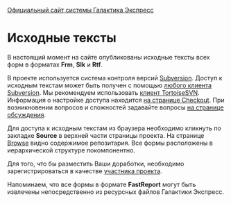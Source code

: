 [Официальный сайт системы Галактика Экспресс](http://galaktika-express.ru/)

# Исходные тексты #

В настоящий момент на сайте опубликованы исходные тексты всех форм в форматах **Frm**, **Slk** и **Rtf**.

В проекте используется система контроля версий [Subversion](http://ru.wikipedia.org/wiki/Subversion). Доступ к исходным текстам может быть получен с помощью [любого клиента Subversion](http://ru.wikipedia.org/wiki/Subversion#.D0.A1.D0.BC._.D1.82.D0.B0.D0.BA.D0.B6.D0.B5). Мы рекомендуем использовать [клиент TortoiseSVN](http://ru.wikipedia.org/wiki/TortoiseSVN). Информация о настройке доступа находится [на странице Checkout](http://code.google.com/p/galaktika-express/source/checkout). При возникновении вопросов и сложностей задавайте вопросы [на странице обcуждения](http://groups.google.com/group/galaktika-express/browse_thread/thread/2c128cf28b914ea9).

Для доступа к исходным текстам из браузера необходимо кликнуть по закладке **Source** в верхней части страницы проекта. На странице [Browse](http://code.google.com/p/galaktika-express/source/browse/) видно содержимое репозитария. Все формы расположены в иерархической структуре покомпонентно.

Для того, что бы разместить Ваши доработки, необходимо зарегистрироваться в качестве [участника проекта](http://code.google.com/p/galaktika-express/wiki/contributors).

Напоминаем, что все формы в формате **FastReport** могут быть извлечены непосредственно из ресурсных файлов Галактики Экспресс.